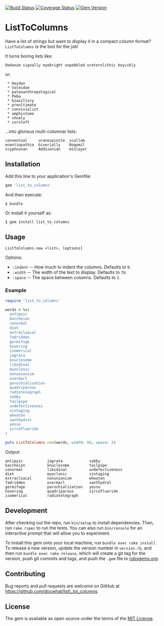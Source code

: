 [![Build
Status](https://travis-ci.org/docwhat/list_to_columns.svg)](https://travis-ci.org/docwhat/list_to_columns)
[![Coverage
Status](https://coveralls.io/repos/docwhat/list_to_columns/badge.svg?branch=master&service=github)](https://coveralls.io/github/docwhat/list_to_columns?branch=master)
[![Gem
Version](https://badge.fury.io/rb/list_to_columns.svg)](http://badge.fury.io/rb/list_to_columns)

ListToColumns
=============

Have a list of strings but want to display it in a compact column format?
`ListToColumns` is the tool for the job!

It turns boring lists like:

    Dedanim signally eyebright unpebbled ureterolithic boyishly

or:

     * Haidan
     * Soleidae
     * paleoanthropological
     * Peba
     * biaxillary
     * preultimate
     * convivialist
     * amphistome
     * shoaly
     * cornloft

...into glorious multi-columnar lists:

    conventual     uranospinite  scallom
    enantiopathia  biserially    Bogomil
    scyphozoan     Addisonian    mislayer

Installation
------------

Add this line to your application's Gemfile:

``` ruby
gem 'list_to_columns'
```

And then execute:

    $ bundle

Or install it yourself as:

    $ gem install list_to_columns

Usage
-----

`ListToColumns.new <list>, [options]`

Options:

-   `:indent` -- How much to indent the columns. Defaults to `0`.
-   `:width` -- The width of the text to display. Defaults to `78`.
-   `:space` -- The space between columns. Defaults to `2`.

### Example

``` ruby
require 'list_to_columns'

words = %w(
  antipyic
  baccheion
  conormal
  diet
  extracloacal
  fadridden
  germifuge
  hovering
  isomerical
  jagrata
  knuclesome
  libidinal
  myoclonic
  nonunionism
  overmarl
  parochialization
  quadriparous
  radiotelegraph
  sobby
  tailpipe
  undefectiveness
  vintaging
  wheaten
  xanthydrol
  yesso
  zircofluoride
)

puts ListToColumns.new(words, width: 60, space: 3)
```

Output:

    antipyic           jagrata            sobby
    baccheion          knuclesome         tailpipe
    conormal           libidinal          undefectiveness
    diet               myoclonic          vintaging
    extracloacal       nonunionism        wheaten
    fadridden          overmarl           xanthydrol
    germifuge          parochialization   yesso
    hovering           quadriparous       zircofluoride
    isomerical         radiotelegraph

Development
-----------

After checking out the repo, run `bin/setup` to install dependencies. Then, run
`rake rspec` to run the tests. You can also run `bin/console` for an
interactive prompt that will allow you to experiment.

To install this gem onto your local machine, run `bundle exec rake install`. To
release a new version, update the version number in `version.rb`, and then run
`bundle exec rake release`, which will create a git tag for the version, push
git commits and tags, and push the `.gem` file to
[rubygems.org](https://rubygems.org).

Contributing
------------

Bug reports and pull requests are welcome on GitHub at
https://github.com/docwhat/list\_to\_columns.

License
-------

The gem is available as open source under the terms of the [MIT
License](http://opensource.org/licenses/MIT).
